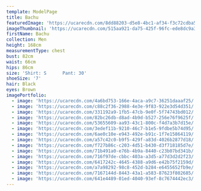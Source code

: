 ```yaml
---
template: ModelPage
title: Bachu
featuredImage: 'https://ucarecdn.com/8dd88203-d5e8-4bc1-af34-f3c72cdba54c/'
imageThumbnail: 'https://ucarecdn.com/515aa921-da75-425f-96fc-ede8dc9a3430/'
firstName: Bachu
collection: Men
height: 168cm
measurementType: chest
bust: 82cm
waist: 66cm
hips: 86cm
size: 'Shirt: S      Pant: 30'
shoeSize: '7'
hair: Black
eyes: Brown
imagePortfolio:
  - image: 'https://ucarecdn.com/4a6bd753-166e-4aca-a9c7-36251daaaf25/'
  - image: 'https://ucarecdn.com/c88c2f36-2988-4e3e-9f83-922e3d54d351/'
  - image: 'https://ucarecdn.com/331192a9-1fb5-47cb-9e0f-5f74743bd012/'
  - image: 'https://ucarecdn.com/82bc26db-d8ad-4b9d-b527-256e76f9625f/'
  - image: 'https://ucarecdn.com/53655609-aa93-43c1-800c-f4d7a3b7d15e/'
  - image: 'https://ucarecdn.com/3edef11b-9210-46c7-b1e5-9fdbe5b74d95/'
  - image: 'https://ucarecdn.com/6ae0c10e-e943-492e-b91c-1f7e15864119/'
  - image: 'https://ucarecdn.com/a57c42c0-b9f5-429f-a83d-4026b2877d18/'
  - image: 'https://ucarecdn.com/f727b86c-c203-4d51-b430-d3f718185d7e/'
  - image: 'https://ucarecdn.com/71b491a0-e76b-4b9a-8440-c23b07bd341b/'
  - image: 'https://ucarecdn.com/716f97de-cbbc-403a-a3d5-a77d3d2d2f23/'
  - image: 'https://ucarecdn.com/6417242c-4645-4388-a9d6-e42b75f2159d/'
  - image: 'https://ucarecdn.com/a7a98292-98c8-452d-b284-e6455652fb9e/'
  - image: 'https://ucarecdn.com/7167144d-8443-43a1-a583-87623f802685/'
  - image: 'https://ucarecdn.com/641e4489-01ed-4040-93ef-8c7674442ec3/'
---
```


